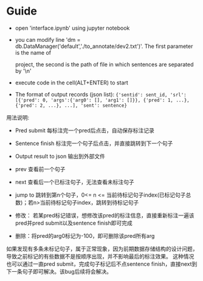 # Guide

- open 'interface.ipynb' using jupyter notebook

- you can modify line 'dm = db.DataManager('default','./to_annotate/dev2.txt')'. The first parameter is the name of 
  
  project, the second is the path of file in which sentences are separated by '\n'
  
- execute code in the cell(ALT+ENTER) to start

- The format of output records (json list):
``{'sentid': sent_id, 'srl': [{'pred': 0, 'args':{'arg0': [], 'arg1': []}}, {'pred': 1, ...}, {'pred': 2, ...}, ...], 'sent': sentence}``

用法说明:

- Pred submit 每标注完一个pred后点击，自动保存标注记录

- Sentence finish 标注完一个句子后点击，并直接跳转到下一个句子

- Output result to json 输出到外部文件

- prev 查看前一个句子

- next 查看后一个已标注句子，无法查看未标注句子

- jump to 跳转到第n个句子，0<= n <= 当前待标记句子index(已标记句子总数)；若n>当前待标记句子index，跳转到待标记句子

- 修改： 若某pred标记错误，想修改该pred的标注信息，直接重新标注一遍该pred并pred submit以及sentence finish即可完成

- 删除：将pred的arg0标记为-100，即可删除该pred所有arg

如果发现有多条未标记句子，属于正常现象，因为前期数据存储结构的设计问题，导致之前标记的有些数据不是按顺序出现，并不影响最后的标注效果。
这种情况也可以通过一直pred submit，完成句子标记后不点sentence finish，直接next到下一条句子即可解决。该bug后续将会解决。